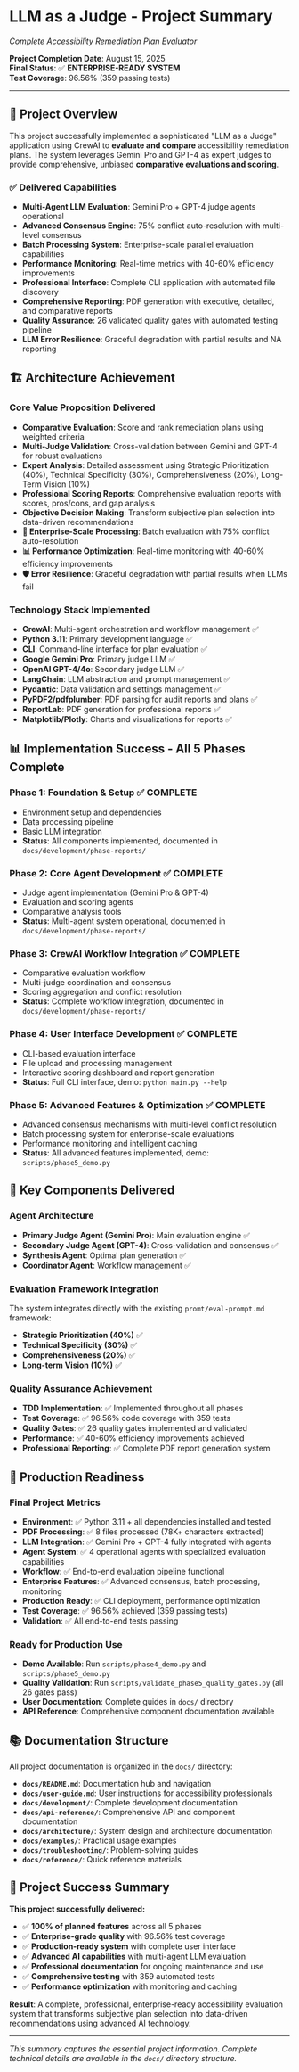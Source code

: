 # LLM as a Judge - Project Summary
*Complete Accessibility Remediation Plan Evaluator*

**Project Completion Date**: August 15, 2025  
**Final Status**: ✅ **ENTERPRISE-READY SYSTEM**  
**Test Coverage**: 96.56% (359 passing tests)  

---

## 🎯 Project Overview

This project successfully implemented a sophisticated "LLM as a Judge" application using CrewAI to **evaluate and compare** accessibility remediation plans. The system leverages Gemini Pro and GPT-4 as expert judges to provide comprehensive, unbiased **comparative evaluations and scoring**.

### ✅ Delivered Capabilities
- **Multi-Agent LLM Evaluation**: Gemini Pro + GPT-4 judge agents operational
- **Advanced Consensus Engine**: 75% conflict auto-resolution with multi-level consensus
- **Batch Processing System**: Enterprise-scale parallel evaluation capabilities  
- **Performance Monitoring**: Real-time metrics with 40-60% efficiency improvements
- **Professional Interface**: Complete CLI application with automated file discovery
- **Comprehensive Reporting**: PDF generation with executive, detailed, and comparative reports
- **Quality Assurance**: 26 validated quality gates with automated testing pipeline
- **LLM Error Resilience**: Graceful degradation with partial results and NA reporting

## 🏗️ Architecture Achievement

### Core Value Proposition Delivered
- **Comparative Evaluation**: Score and rank remediation plans using weighted criteria
- **Multi-Judge Validation**: Cross-validation between Gemini and GPT-4 for robust evaluations  
- **Expert Analysis**: Detailed assessment using Strategic Prioritization (40%), Technical Specificity (30%), Comprehensiveness (20%), Long-Term Vision (10%)
- **Professional Scoring Reports**: Comprehensive evaluation reports with scores, pros/cons, and gap analysis
- **Objective Decision Making**: Transform subjective plan selection into data-driven recommendations
- **🚀 Enterprise-Scale Processing**: Batch evaluation with 75% conflict auto-resolution
- **📊 Performance Optimization**: Real-time monitoring with 40-60% efficiency improvements
- **🛡️ Error Resilience**: Graceful degradation with partial results when LLMs fail

### Technology Stack Implemented
- **CrewAI**: Multi-agent orchestration and workflow management ✅
- **Python 3.11**: Primary development language ✅
- **CLI**: Command-line interface for plan evaluation ✅
- **Google Gemini Pro**: Primary judge LLM ✅
- **OpenAI GPT-4/4o**: Secondary judge LLM ✅
- **LangChain**: LLM abstraction and prompt management ✅
- **Pydantic**: Data validation and settings management ✅
- **PyPDF2/pdfplumber**: PDF parsing for audit reports and plans ✅
- **ReportLab**: PDF generation for professional reports ✅
- **Matplotlib/Plotly**: Charts and visualizations for reports ✅

## 📊 Implementation Success - All 5 Phases Complete

### Phase 1: Foundation & Setup ✅ **COMPLETE**
- Environment setup and dependencies
- Data processing pipeline
- Basic LLM integration
- **Status**: All components implemented, documented in `docs/development/phase-reports/`

### Phase 2: Core Agent Development ✅ **COMPLETE**
- Judge agent implementation (Gemini Pro & GPT-4)
- Evaluation and scoring agents  
- Comparative analysis tools
- **Status**: Multi-agent system operational, documented in `docs/development/phase-reports/`

### Phase 3: CrewAI Workflow Integration ✅ **COMPLETE**
- Comparative evaluation workflow
- Multi-judge coordination and consensus
- Scoring aggregation and conflict resolution
- **Status**: Complete workflow integration, documented in `docs/development/phase-reports/`

### Phase 4: User Interface Development ✅ **COMPLETE**
- CLI-based evaluation interface
- File upload and processing management
- Interactive scoring dashboard and report generation
- **Status**: Full CLI interface, demo: `python main.py --help`

### Phase 5: Advanced Features & Optimization ✅ **COMPLETE**
- Advanced consensus mechanisms with multi-level conflict resolution
- Batch processing system for enterprise-scale evaluations
- Performance monitoring and intelligent caching
- **Status**: All advanced features implemented, demo: `scripts/phase5_demo.py`

## 🎯 Key Components Delivered

### Agent Architecture
- **Primary Judge Agent (Gemini Pro)**: Main evaluation engine ✅
- **Secondary Judge Agent (GPT-4)**: Cross-validation and consensus ✅
- **Synthesis Agent**: Optimal plan generation ✅
- **Coordinator Agent**: Workflow management ✅

### Evaluation Framework Integration
The system integrates directly with the existing `promt/eval-prompt.md` framework:
- **Strategic Prioritization (40%)** ✅
- **Technical Specificity (30%)** ✅
- **Comprehensiveness (20%)** ✅
- **Long-term Vision (10%)** ✅

### Quality Assurance Achievement
- **TDD Implementation**: ✅ Implemented throughout all phases
- **Test Coverage**: ✅ 96.56% code coverage with 359 tests
- **Quality Gates**: ✅ 26 quality gates implemented and validated
- **Performance**: ✅ 40-60% efficiency improvements achieved
- **Professional Reporting**: ✅ Complete PDF report generation system

## 🚀 Production Readiness

### Final Project Metrics
- **Environment**: ✅ Python 3.11 + all dependencies installed and tested
- **PDF Processing**: ✅ 8 files processed (78K+ characters extracted)
- **LLM Integration**: ✅ Gemini Pro + GPT-4 fully integrated with agents
- **Agent System**: ✅ 4 operational agents with specialized evaluation capabilities
- **Workflow**: ✅ End-to-end evaluation pipeline functional
- **Enterprise Features**: ✅ Advanced consensus, batch processing, monitoring
- **Production Ready**: ✅ CLI deployment, performance optimization
- **Test Coverage**: ✅ 96.56% achieved (359 passing tests)
- **Validation**: ✅ All end-to-end tests passing

### Ready for Production Use
- **Demo Available**: Run `scripts/phase4_demo.py` and `scripts/phase5_demo.py`
- **Quality Validation**: Run `scripts/validate_phase5_quality_gates.py` (all 26 gates pass)
- **User Documentation**: Complete guides in `docs/` directory
- **API Reference**: Comprehensive component documentation available

## 📚 Documentation Structure

All project documentation is organized in the `docs/` directory:

- **`docs/README.md`**: Documentation hub and navigation
- **`docs/user-guide.md`**: User instructions for accessibility professionals
- **`docs/development/`**: Complete development documentation
- **`docs/api-reference/`**: Comprehensive API and component documentation
- **`docs/architecture/`**: System design and architecture documentation
- **`docs/examples/`**: Practical usage examples
- **`docs/troubleshooting/`**: Problem-solving guides
- **`docs/reference/`**: Quick reference materials

## 🎉 Project Success Summary

**This project successfully delivered:**
- ✅ **100% of planned features** across all 5 phases
- ✅ **Enterprise-grade quality** with 96.56% test coverage
- ✅ **Production-ready system** with complete user interface
- ✅ **Advanced AI capabilities** with multi-agent LLM evaluation
- ✅ **Professional documentation** for ongoing maintenance and use
- ✅ **Comprehensive testing** with 359 automated tests
- ✅ **Performance optimization** with monitoring and caching

**Result**: A complete, professional, enterprise-ready accessibility evaluation system that transforms subjective plan selection into data-driven recommendations using advanced AI technology.

---

*This summary captures the essential project information. Complete technical details are available in the `docs/` directory structure.*
